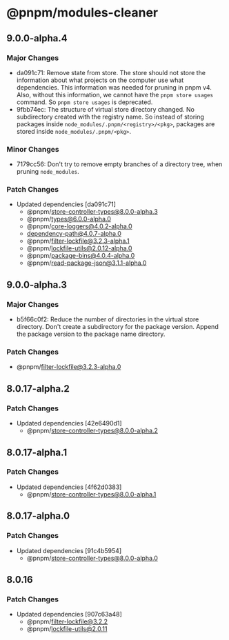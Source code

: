 # @pnpm/modules-cleaner

## 9.0.0-alpha.4

### Major Changes

- da091c71: Remove state from store. The store should not store the information about what projects on the computer use what dependencies. This information was needed for pruning in pnpm v4. Also, without this information, we cannot have the `pnpm store usages` command. So `pnpm store usages` is deprecated.
- 9fbb74ec: The structure of virtual store directory changed. No subdirectory created with the registry name.
  So instead of storing packages inside `node_modules/.pnpm/<registry>/<pkg>`, packages are stored
  inside `node_modules/.pnpm/<pkg>`.

### Minor Changes

- 7179cc56: Don't try to remove empty branches of a directory tree, when pruning `node_modules`.

### Patch Changes

- Updated dependencies [da091c71]
  - @pnpm/store-controller-types@8.0.0-alpha.3
  - @pnpm/types@6.0.0-alpha.0
  - @pnpm/core-loggers@4.0.2-alpha.0
  - dependency-path@4.0.7-alpha.0
  - @pnpm/filter-lockfile@3.2.3-alpha.1
  - @pnpm/lockfile-utils@2.0.12-alpha.0
  - @pnpm/package-bins@4.0.4-alpha.0
  - @pnpm/read-package-json@3.1.1-alpha.0

## 9.0.0-alpha.3

### Major Changes

- b5f66c0f2: Reduce the number of directories in the virtual store directory. Don't create a subdirectory for the package version. Append the package version to the package name directory.

### Patch Changes

- @pnpm/filter-lockfile@3.2.3-alpha.0

## 8.0.17-alpha.2

### Patch Changes

- Updated dependencies [42e6490d1]
  - @pnpm/store-controller-types@8.0.0-alpha.2

## 8.0.17-alpha.1

### Patch Changes

- Updated dependencies [4f62d0383]
  - @pnpm/store-controller-types@8.0.0-alpha.1

## 8.0.17-alpha.0

### Patch Changes

- Updated dependencies [91c4b5954]
  - @pnpm/store-controller-types@8.0.0-alpha.0

## 8.0.16

### Patch Changes

- Updated dependencies [907c63a48]
  - @pnpm/filter-lockfile@3.2.2
  - @pnpm/lockfile-utils@2.0.11
